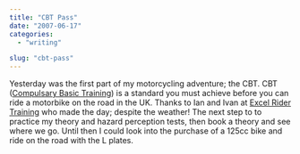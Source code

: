 ```yaml
---
title: "CBT Pass"
date: "2007-06-17"
categories: 
  - "writing"

slug: "cbt-pass"
---
```


Yesterday was the first part of my motorcycling adventure; the CBT. CBT ([Compulsary Basic Training](https://en.wikipedia.org/wiki/Compulsory_Basic_Training)) is a standard you must achieve before you can ride a motorbike on the road in the UK. Thanks to Ian and Ivan at [Excel Rider Training](https://www.excelmotorcycletraining.co.uk/) who made the day; despite the weather! The next step to to practice my theory and hazard perception tests, then book a theory and see where we go. Until then I could look into the purchase of a 125cc bike and ride on the road with the L plates.
